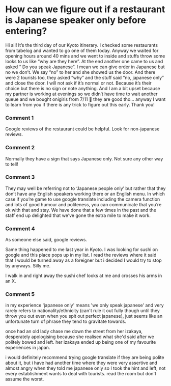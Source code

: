 # How can we figure out if a restaurant is Japanese speaker only before entering?

Hi all! It’s the third day of our Kyoto itinerary. I checked some restaurants from tabelog and wanted to go one of them today. Anyway we waited for opening hours around 40 mins and we went to inside and stuffs throw some looks to us like “why are they here”. At the end another one came to us and asked “ Do you speak Japanese”. I mean we can give order in Japanese but no we don’t. We say “no” to her and she showed us the door. And there were 2 tourists too, they asked “why” and the stuff said “no, japanese only” and close the door. I will not ask if it’s normal or not. Because it’s their choice but there is no sign or note anything. And I am a bit upset because my partner is working at evenings so we didn’t have time to wait another queue and we bought onigiris from 7/11 🥲 they are good tho… anyway I want to learn from you if there is any trick to figure out this early. Thank you!

### Comment 1

Google reviews of the restaurant could be helpful. Look for non-japanese reviews.

### Comment 2

Normally they have a sign that says Japanese only. Not sure any other way to tell!

### Comment 3

They may well be referring not to ‘Japanese people only’ but rather that they don’t have any English speakers working there or an English menu. In which case if you’re game to use google translate including the camera function and lots of good humour and politeness, you can communicate that you’re ok with that and stay. We have done that a few times in the past and the staff end up delighted that we’ve gone the extra mile to make it work.

### Comment 4

As someone else said, google reviews.

Same thing happened to me last year in Kyoto. I was looking for sushi on google and this place pops up in my list. I read the reviews where it said that I would be turned away as a foreigner but i decided I would try to stop by anyways. Silly me.

I walk in and right away the sushi chef looks at me and crosses his arms in an X.

### Comment 5

in my experience 'japanese only' means 'we only speak japanese' and very rarely refers to nationality/ethnicity (can't rule it out fully though until they throw you out even when you spit out perfect japanese), just seems like an unfortunate turn of phrase they tend to gravitate towards.

once had an old lady chase me down the street from her izakaya, desperately apologising because she realised what she'd said after we politely bowed and left. her izakaya ended up being one of my favourite experiences in japan.

i would definitely recommend trying google translate if they are being polite about it, but i have had another time where they were very assertive and almost angry when they told me japanese only so I took the hint and left, not every establishment wants to deal with tourists. read the room but don't assume the worst.

